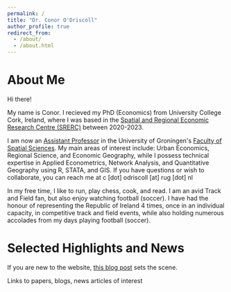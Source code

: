 ```yaml
---
permalink: /
title: "Dr. Conor O'Driscoll"
author_profile: true
redirect_from: 
  - /about/
  - /about.html
---
```


About Me
======
Hi there!

My name is Conor. I recieved my PhD (Economics) from University College Cork, Ireland, where I was based in the [Spatial and Regional Economic Research Centre (SRERC)](https://www.ucc.ie/en/srerc/) between 2020-2023.

I am now an [Assistant Professor](https://www.rug.nl/staff/c.odriscoll/?lang=en) in the University of Groningen's [Faculty of Spatial Sciences](https://www.rug.nl/frw/?lang=en). My main areas of interest include: Urban Economics, Regional Science, and Economic Geography, while I possess technical expertise in Applied Econometrics, Network Analysis, and Quantitative Geography using R, STATA, and GIS. If you have questions or wish to collaborate, you can reach me at c [dot] odriscoll [at] rug [dot] nl

In my free time, I like to run, play chess, cook, and read. I am an avid Track and Field fan, but also enjoy watching football (soccer). I have had the honour of representing the Republic of Ireland 4 times, once in an individual capacity, in competitive track and field events, while also holding numerous accolades from my days playing football (soccer). 

Selected Highlights and News
======
If you are new to the website, [this blog post](/2024-03-08-welcome.md) sets the scene.

Links to papers, blogs, news articles of interest





